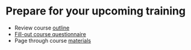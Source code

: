 # Prepare for your upcoming training #

* Review course [outline](./README.md)
* <a href="https://www.surveymonkey.com/r/Z8LGXSN" target="_blank">Fill-out course questionnaire</a>
* Page through course [materials](./table-of-content.md)